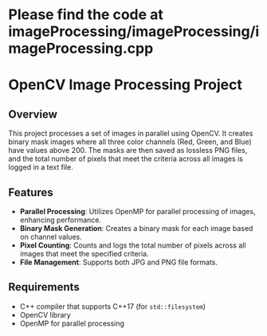 
# Please find the code at imageProcessing/imageProcessing/imageProcessing.cpp

# OpenCV Image Processing Project

## Overview
This project processes a set of images in parallel using OpenCV. It creates binary mask images where all three color channels (Red, Green, and Blue) have values above 200. The masks are then saved as lossless PNG files, and the total number of pixels that meet the criteria across all images is logged in a text file.

## Features
- **Parallel Processing**: Utilizes OpenMP for parallel processing of images, enhancing performance.
- **Binary Mask Generation**: Creates a binary mask for each image based on channel values.
- **Pixel Counting**: Counts and logs the total number of pixels across all images that meet the specified criteria.
- **File Management**: Supports both JPG and PNG file formats.

## Requirements
- C++ compiler that supports C++17 (for `std::filesystem`)
- OpenCV library
- OpenMP for parallel processing
